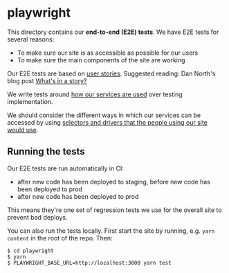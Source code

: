 # playwright

This directory contains our **end-to-end (E2E) tests**.
We have E2E tests for several reasons:

*   To make sure our site is as accessible as possible for our users
*   To make sure the main components of the site are working

Our E2E tests are based on [user stories](./user-stories).
Suggested reading: Dan North's blog post [What's in a story?](https://dannorth.net/whats-in-a-story/)

We write tests around [how our services are used](https://testing-library.com/docs/guiding-principles) over testing implementation.

We should consider the different ways in which our services can be accessed by using [selectors and drivers that the people using our site would use](https://playwright.dev/docs/selectors#best-practices).

## Running the tests

Our E2E tests are run automatically in CI:

*   after new code has been deployed to staging, before new code has been deployed to prod
*   after new code has been deployed to prod

This means they're one set of regression tests we use for the overall site to prevent bad deploys.

You can also run the tests locally.
First start the site by running, e.g. `yarn content` in the root of the repo.
Then:

```console
$ cd playwright
$ yarn
$ PLAYWRIGHT_BASE_URL=http://localhost:3000 yarn test
```
